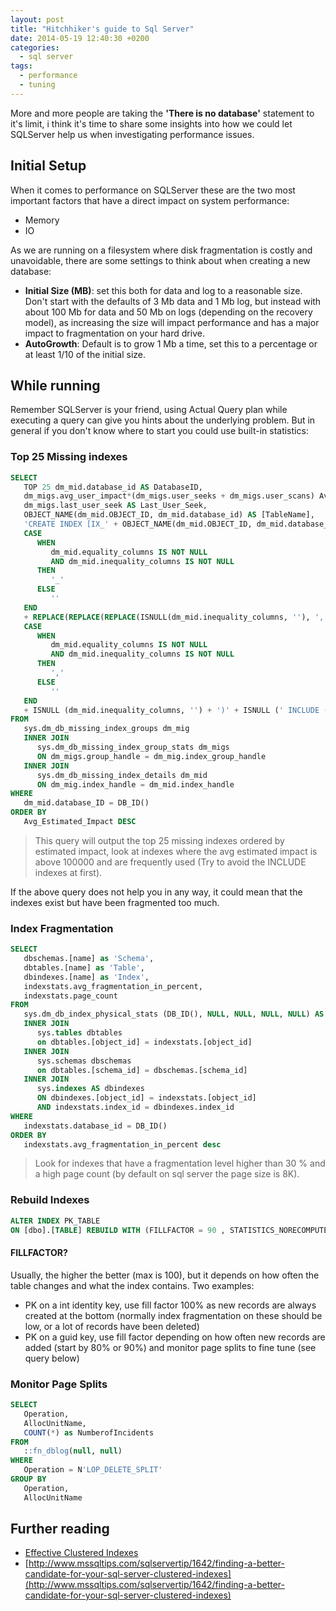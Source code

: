 ```yaml
---
layout: post
title: "Hitchhiker's guide to Sql Server"
date: 2014-05-19 12:40:30 +0200
categories: 
  - sql server
tags:
  - performance
  - tuning
---
```


More and more people are taking the **'There is no database'** statement to it's limit, i think it's time to share some insights into how we could let SQLServer help us when investigating performance issues.

## Initial Setup

When it comes to performance on SQLServer these are the two most important factors that have a direct impact on system performance:

- Memory
- IO

As we are running on a filesystem where disk fragmentation is costly and unavoidable, there are some settings to think about when creating a new database:

- **Initial Size (MB)**: set this both for data and log to a reasonable size. Don't start with the defaults of 3 Mb data and 1 Mb log, but instead with about 100 Mb for data and 50 Mb on logs (depending on the recovery model), as increasing the size will impact performance and has a major impact to fragmentation on your hard drive.
- **AutoGrowth**: Default is to grow 1 Mb a time, set this to a percentage or at least 1/10 of the initial size.

## While running

Remember SQLServer is your friend, using Actual Query plan while executing a query can give you hints about the underlying problem. But in general if you don't know where to start you could use built-in statistics:

### Top 25 Missing indexes

```sql
SELECT
   TOP 25 dm_mid.database_id AS DatabaseID,
   dm_migs.avg_user_impact*(dm_migs.user_seeks + dm_migs.user_scans) Avg_Estimated_Impact,
   dm_migs.last_user_seek AS Last_User_Seek,
   OBJECT_NAME(dm_mid.OBJECT_ID, dm_mid.database_id) AS [TableName],
   'CREATE INDEX [IX_' + OBJECT_NAME(dm_mid.OBJECT_ID, dm_mid.database_id) + '_' + REPLACE(REPLACE(REPLACE(ISNULL(dm_mid.equality_columns, ''), ', ', '_'), '[', ''), ']', '') +
   CASE
      WHEN
         dm_mid.equality_columns IS NOT NULL
         AND dm_mid.inequality_columns IS NOT NULL
      THEN
         '_'
      ELSE
         ''
   END
   + REPLACE(REPLACE(REPLACE(ISNULL(dm_mid.inequality_columns, ''), ', ', '_'), '[', ''), ']', '') + ']' + ' ON ' + dm_mid.statement + ' (' + ISNULL (dm_mid.equality_columns, '') +
   CASE
      WHEN
         dm_mid.equality_columns IS NOT NULL
         AND dm_mid.inequality_columns IS NOT NULL
      THEN
         ','
      ELSE
         ''
   END
   + ISNULL (dm_mid.inequality_columns, '') + ')' + ISNULL (' INCLUDE (' + dm_mid.included_columns + ')', '') AS Create_Statement
FROM
   sys.dm_db_missing_index_groups dm_mig
   INNER JOIN
      sys.dm_db_missing_index_group_stats dm_migs
      ON dm_migs.group_handle = dm_mig.index_group_handle
   INNER JOIN
      sys.dm_db_missing_index_details dm_mid
      ON dm_mig.index_handle = dm_mid.index_handle
WHERE
   dm_mid.database_ID = DB_ID()
ORDER BY
   Avg_Estimated_Impact DESC
```

> This query will output the top 25 missing indexes ordered by estimated impact, look at indexes where the avg estimated impact is above 100000 and are frequently used (Try to avoid the INCLUDE indexes at first).

If the above query does not help you in any way, it could mean that the indexes exist but have been fragmented too much.

### Index Fragmentation

```sql
SELECT
   dbschemas.[name] as 'Schema',
   dbtables.[name] as 'Table',
   dbindexes.[name] as 'Index',
   indexstats.avg_fragmentation_in_percent,
   indexstats.page_count
FROM
   sys.dm_db_index_physical_stats (DB_ID(), NULL, NULL, NULL, NULL) AS indexstats
   INNER JOIN
      sys.tables dbtables
      on dbtables.[object_id] = indexstats.[object_id]
   INNER JOIN
      sys.schemas dbschemas
      on dbtables.[schema_id] = dbschemas.[schema_id]
   INNER JOIN
      sys.indexes AS dbindexes
      ON dbindexes.[object_id] = indexstats.[object_id]
      AND indexstats.index_id = dbindexes.index_id
WHERE
   indexstats.database_id = DB_ID()
ORDER BY
   indexstats.avg_fragmentation_in_percent desc
```

> Look for indexes that have a fragmentation level higher than 30 % and a high page count (by default on sql server the page size is 8K).

### Rebuild Indexes

```sql
ALTER INDEX PK_TABLE
ON [dbo].[TABLE] REBUILD WITH (FILLFACTOR = 90 , STATISTICS_NORECOMPUTE = OFF)
```

#### FILLFACTOR?

Usually, the higher the better (max is 100), but it depends on how often the table changes and what the index contains. Two examples:

- PK on a int identity key, use fill factor 100% as new records are always created at the bottom (normally index fragmentation on these should be low, or a lot of records have been deleted)
- PK on a guid key, use fill factor depending on how often new records are added (start by 80% or 90%) and monitor page splits to fine tune (see query below)

### Monitor Page Splits

```sql
SELECT
   Operation,
   AllocUnitName,
   COUNT(*) as NumberofIncidents
FROM
   ::fn_dblog(null, null)
WHERE
   Operation = N'LOP_DELETE_SPLIT'
GROUP BY
   Operation,
   AllocUnitName
```

## Further reading

- [Effective Clustered Indexes](https://www.simple-talk.com/sql/learn-sql-server/effective-clustered-indexes)
- [http://www.mssqltips.com/sqlservertip/1642/finding-a-better-candidate-for-your-sql-server-clustered-indexes](http://www.mssqltips.com/sqlservertip/1642/finding-a-better-candidate-for-your-sql-server-clustered-indexes)
